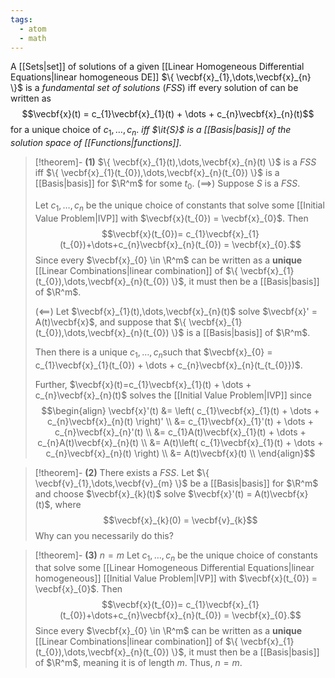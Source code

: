 ```yaml
---
tags:
  - atom
  - math
---
```

A [[Sets|set]] of solutions of a given [[Linear Homogeneous Differential Equations|linear homogeneous DE]] $\{ \vecbf{x}_{1},\dots,\vecbf{x}_{n} \}$ is a *fundamental set of solutions* (*FSS*) iff every solution of can be written as
$$\vecbf{x}(t) = c_{1}\vecbf{x}_{1}(t) + \dots + c_{n}\vecbf{x}_{n}(t)$$
for a unique choice of $c_{1},\dots,c_{n}$.
*iff $\it{S}$* *is a [[Basis|basis]] of the solution space of [[Functions|functions]]*.

> [!theorem]- **(1)** $\{ \vecbf{x}_{1}(t),\dots,\vecbf{x}_{n}(t) \}$ is a *FSS* iff $\{ \vecbf{x}_{1}(t_{0}),\dots,\vecbf{x}_{n}(t_{0}) \}$ is a [[Basis|basis]] for $\R^m$ for some $t_{0}$.
> $\left( \implies \right)$
> Suppose $S$ is a *FSS*.
> 
> Let $c_{1},\dots,c_{n}$ be the unique choice of constants that solve some [[Initial Value Problem|IVP]] with $\vecbf{x}(t_{0}) = \vecbf{x}_{0}$. Then
> $$\vecbf{x}(t_{0})= c_{1}\vecbf{x}_{1}(t_{0})+\dots+c_{n}\vecbf{x}_{n}(t_{0}) = \vecbf{x}_{0}.$$
> Since every $\vecbf{x}_{0} \in \R^m$ can be written as a **unique** [[Linear Combinations|linear combination]] of $\{ \vecbf{x}_{1}(t_{0}),\dots,\vecbf{x}_{n}(t_{0}) \}$, it must then be a [[Basis|basis]] of $\R^m$.
> 
> $\left( \impliedby \right)$
> Let $\vecbf{x}_{1}(t),\dots,\vecbf{x}_{n}(t)$ solve $\vecbf{x}' = A(t)\vecbf{x}$, and suppose that $\{ \vecbf{x}_{1}(t_{0}),\dots,\vecbf{x}_{n}(t_{0}) \}$ is a [[Basis|basis]] of $\R^m$.
> 
> Then there is a unique $c_{1},\dots,c_{n}$such that $\vecbf{x}_{0} = c_{1}\vecbf{x}_{1}(t_{0}) + \dots + c_{n}\vecbf{x}_{n}(t_{t_{0}})$.
> 
> Further, $\vecbf{x}(t)=c_{1}\vecbf{x}_{1}(t) + \dots + c_{n}\vecbf{x}_{n}(t)$ solves the [[Initial Value Problem|IVP]] since
> $$\begin{align}
> 	\vecbf{x}'(t) &= \left( c_{1}\vecbf{x}_{1}(t) + \dots + c_{n}\vecbf{x}_{n}(t) \right)' \\
> 	&= c_{1}\vecbf{x}_{1}'(t) + \dots + c_{n}\vecbf{x}_{n}'(t) \\
> 	&= c_{1}A(t)\vecbf{x}_{1}(t) + \dots + c_{n}A(t)\vecbf{x}_{n}(t) \\
> 	&= A(t)\left( c_{1}\vecbf{x}_{1}(t) + \dots + c_{n}\vecbf{x}_{n}(t) \right) \\
> 	&= A(t)\vecbf{x}(t) \\
> \end{align}$$

> [!theorem]- **(2)** There exists a *FSS*.
> Let $\{ \vecbf{v}_{1},\dots,\vecbf{v}_{m} \}$ be a [[Basis|basis]] for $\R^m$ and choose $\vecbf{x}_{k}(t)$ solve $\vecbf{x}'(t) = A(t)\vecbf{x}(t)$, where
> $$\vecbf{x}_{k}(0) = \vecbf{v}_{k}$$
> Why can you necessarily do this?

> [!theorem]- **(3)** $n = m$
> Let $c_{1},\dots,c_{n}$ be the unique choice of constants that solve some [[Linear Homogeneous Differential Equations|linear homogeneous]] [[Initial Value Problem|IVP]] with $\vecbf{x}(t_{0}) = \vecbf{x}_{0}$. Then
> $$\vecbf{x}(t_{0})= c_{1}\vecbf{x}_{1}(t_{0})+\dots+c_{n}\vecbf{x}_{n}(t_{0}) = \vecbf{x}_{0}.$$
> Since every $\vecbf{x}_{0} \in \R^m$ can be written as a **unique** [[Linear Combinations|linear combination]] of $\{ \vecbf{x}_{1}(t_{0}),\dots,\vecbf{x}_{n}(t_{0}) \}$, it must then be a [[Basis|basis]] of $\R^m$, meaning it is of length $m$. Thus, $n = m$.